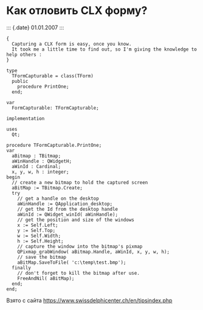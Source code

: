Как отловить CLX форму?
=======================

::: {.date}
01.01.2007
:::

    { 
      Capturing a CLX form is easy, once you know. 
      It took me a little time to find out, so I'm giving the knowledge to help others : 
    } 
     
    type 
      TFormCapturable = class(TForm) 
      public 
        procedure PrintOne; 
      end; 
     
    var 
      FormCapturable: TFormCapturable; 
     
    implementation 
     
    uses 
      Qt; 
     
    procedure TFormCapturable.PrintOne; 
    var 
      aBitmap : TBitmap; 
      aWinHandle : QWidgetH; 
      aWinId : Cardinal; 
      x, y, w, h : integer; 
    begin 
      // create a new bitmap to hold the captured screen 
      aBitMap := TBitmap.Create; 
      try 
        // get a handle on the desktop 
        aWinHandle := QApplication_desktop; 
        // get the Id from the desktop handle 
        aWinId := QWidget_winId( aWinHandle); 
        // get the position and size of the windows 
        x := Self.Left; 
        y := Self.Top; 
        w := Self.Width; 
        h := Self.Height; 
        // capture the window into the bitmap's pixmap 
        QPixmap_grabWindow( aBitmap.Handle, aWinId, x, y, w, h); 
        // save the bitmap 
        aBitMap.SaveToFile( 'c:\temp\test.bmp'); 
      finally 
        // don't forget to kill the bitmap after use. 
        FreeAndNil( aBitMap); 
      end; 
    end; 

Взято с сайта <https://www.swissdelphicenter.ch/en/tipsindex.php>
